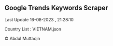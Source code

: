 

## Google Trends Keywords Scraper 
 
Last Update 16-08-2023 , 21:28:10

Country List :
VIETNAM.json



© Abdul Muttaqin 
